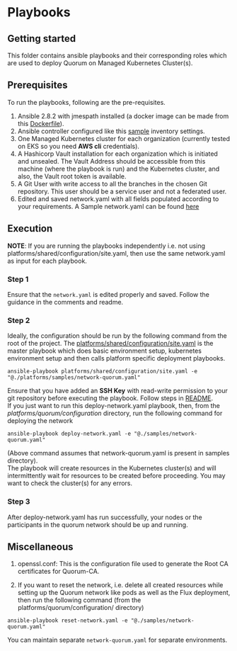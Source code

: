 # Playbooks

## Getting started
This folder contains ansible playbooks and their corresponding roles which are used to deploy Quorum on Managed Kubernetes Cluster(s).


## Prerequisites

To run the playbooks, following are the pre-requisites.
1. Ansible 2.8.2 with jmespath installed (a docker image can be made from this [Dockerfile](../../shared/images/ansibleSlave.Dockerfile)).
2. Ansible controller configured like this [sample](../../shared/inventory) inventory settings.
3. One Managed Kubernetes cluster for each organization (currently tested on EKS so you need **AWS cli** credentials).
4. A Hashicorp Vault installation for each organization which is initiated and unsealed. The Vault Address should be accessible from this machine (where the playbook is run) and the Kubernetes cluster, and also, the Vault root token is available.
5. A Git User with write access to all the branches in the chosen Git repository. This user should be a service user and not a federated user.
6. Edited and saved network.yaml with all fields populated according to your requirements. A Sample network.yaml can be found [here](./samples/network-quorum.yaml)

## Execution 

**NOTE**: If you are running the playbooks independently i.e. not using platforms/shared/configuration/site.yaml, then use the same network.yaml as input for each playbook.

### Step 1
Ensure that the `network.yaml` is edited properly and saved. Follow the guidance in the comments and readme.

### Step 2
Ideally, the configuration should be run by the following command from the root of the project. The [platforms/shared/configuration/site.yaml](../../shared/configuration/site.yaml) is the master playbook which does basic environment setup, kubernetes environment setup and then calls platform specific deployment playbooks.
```
ansible-playbook platforms/shared/configuration/site.yaml -e "@./platforms/samples/network-quorum.yaml"
```
Ensure that you have added an **SSH Key** with read-write permission to your git repository before executing the playbook. Follow steps in [README](../../shared/configuration/README.md).<br>
If you just want to run this deploy-network.yaml playbook, then, from the *platforms/quorum/configuration* directory, run the following command for deploying the network
```
ansible-playbook deploy-network.yaml -e "@./samples/network-quorum.yaml"
```
(Above command assumes that network-quorum.yaml is present in samples directory).<br>
The playbook will create resources in the Kubernetes cluster(s) and will intermittently wait for resources to be created before proceeding. You may want to check the cluster(s) for any errors.
<br>

### Step 3
After deploy-network.yaml has run successfully, your nodes or the participants in the quorum network should be up and running.

## Miscellaneous

1. openssl.conf: This is the configuration file used to generate the Root CA certificates for Quorum-CA.

2. If you want to reset the network, i.e. delete all created resources while setting up the Quorum network like pods as well as the Flux deployment, then run the following command (from the platforms/quorum/configuration/ directory)
```
ansible-playbook reset-network.yaml -e "@./samples/network-quorum.yaml"
```
You can maintain separate `network-quorum.yaml` for separate environments.
